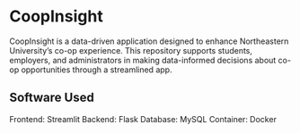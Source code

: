 # CoopInsight

CoopInsight is a data-driven application designed to enhance Northeastern University’s co-op experience. 
This repository supports students, employers, and administrators in making data-informed decisions about co-op opportunities
through a streamlined app.

## Software Used

Frontend: Streamlit
Backend: Flask
Database: MySQL
Container: Docker